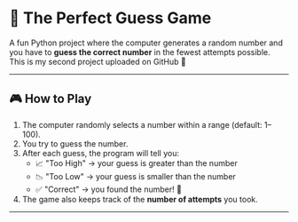 # 🎯 The Perfect Guess Game

A fun Python project where the computer generates a random number and you have to **guess the correct number** in the fewest attempts possible.  
This is my second project uploaded on GitHub 🚀

---

## 🎮 How to Play
1. The computer randomly selects a number within a range (default: 1–100).
2. You try to guess the number.
3. After each guess, the program will tell you:
   - 📈 "Too High" → your guess is greater than the number  
   - 📉 "Too Low" → your guess is smaller than the number  
   - ✅ "Correct" → you found the number! 🎉
4. The game also keeps track of the **number of attempts** you took.

---

